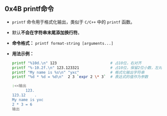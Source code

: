 ## 0x4B printf命令

- `printf` 命令用于格式化输出，类似于 `C/C++` 中的 `printf` 函数。

- 默认**不会在字符串末尾添加换行符**。

- **命令格式：** `printf format-string [arguments...]`

- **用法示例：**

  ``` bash
  printf "%10d.\n" 123                        # 占10位，右对齐
  printf "%-10.2f.\n" 123.123321              # 占10位，保留2位小数，左对齐
  printf "My name is %s\n" "yxc"              # 格式化输出字符串
  printf "%d * %d = %d\n"  2 3 `expr 2 \* 3`  # 表达式的值作为参数

  :<<输出
        123.
  123.12    .
  My name is yxc
  2 * 3 = 6
  输出
  ```